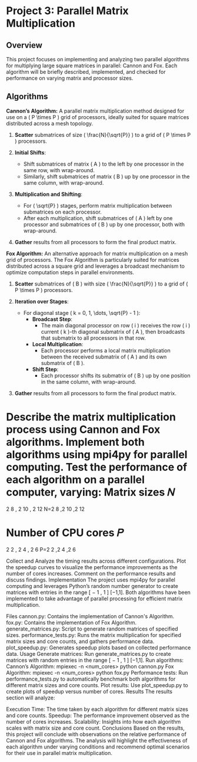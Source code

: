 # Project 3: Parallel Matrix Multiplication

## Overview
This project focuses on implementing and analyzing two parallel algorithms for multiplying large square matrices in parallel: Cannon and Fox. Each algorithm will be briefly described, implemented, and checked for performance on varying matrix and processor sizes.

## Algorithms

**Cannon’s Algorithm:** A parallel matrix multiplication method designed for use on a \( P \times P \) grid of processors, ideally suited for square matrices distributed across a mesh topology.

1. **Scatter** submatrices of size \( \frac{N}{\sqrt{P}} \) to a grid of \( P \times P \) processors.

2. **Initial Shifts**:
   - Shift submatrices of matrix \( A \) to the left by one processor in the same row, with wrap-around.
   - Similarly, shift submatrices of matrix \( B \) up by one processor in the same column, with wrap-around.

3. **Multiplication and Shifting**:
   - For \( \sqrt{P} \) stages, perform matrix multiplication between submatrices on each processor.
   - After each multiplication, shift submatrices of \( A \) left by one processor and submatrices of \( B \) up by one processor, both with wrap-around.

4. **Gather** results from all processors to form the final product matrix.

**Fox Algorithm:** An alternative approach for matrix multiplication on a mesh grid of processors. The Fox Algorithm is particularly suited for matrices distributed across a square grid and leverages a broadcast mechanism to optimize computation steps in parallel environments.

1. **Scatter** submatrices of \( B \) with size \( \frac{N}{\sqrt{P}} \) to a grid of \( P \times P \) processors.

2. **Iteration over Stages**:
   - For diagonal stage \( k = 0, 1, \dots, \sqrt{P} - 1 \):
     - **Broadcast Step**: 
       - The main diagonal processor on row \( i \) receives the row \( i \) current \( k \)-th diagonal submatrix of \( A \), then broadcasts that submatrix to all processors in that row.
     - **Local Multiplication**:
       - Each processor performs a local matrix multiplication between the received submatrix of \( A \) and its own submatrix of \( B \).
     - **Shift Step**:
       - Each processor shifts its submatrix of \( B \) up by one position in the same column, with wrap-around.

3. **Gather** results from all processors to form the final product matrix.


Describe the matrix multiplication process using Cannon and Fox algorithms.
Implement both algorithms using mpi4py for parallel computing.
Test the performance of each algorithm on a parallel computer, varying:
Matrix sizes 
𝑁
=
2
8
,
2
10
,
2
12
N=2 
8
 ,2 
10
 ,2 
12
 
Number of CPU cores 
𝑃
=
2
2
,
2
4
,
2
6
P=2 
2
 ,2 
4
 ,2 
6
 
Collect and Analyze the timing results across different configurations.
Plot the speedup curves to visualize the performance improvements as the number of cores increases.
Comment on the performance results and discuss findings.
Implementation
The project uses mpi4py for parallel computing and leverages Python’s random number generator to create matrices with entries in the range 
[
−
1
,
1
]
[−1,1]. Both algorithms have been implemented to take advantage of parallel processing for efficient matrix multiplication.

Files
cannon.py: Contains the implementation of Cannon's Algorithm.
fox.py: Contains the implementation of Fox Algorithm.
generate_matrices.py: Script to generate random matrices of specified sizes.
performance_tests.py: Runs the matrix multiplication for specified matrix sizes and core counts, and gathers performance data.
plot_speedup.py: Generates speedup plots based on collected performance data.
Usage
Generate matrices: Run generate_matrices.py to create matrices with random entries in the range 
[
−
1
,
1
]
[−1,1].
Run algorithms:
Cannon’s Algorithm: mpiexec -n <num_cores> python cannon.py
Fox Algorithm: mpiexec -n <num_cores> python fox.py
Performance tests: Run performance_tests.py to automatically benchmark both algorithms for different matrix sizes and core counts.
Plot results: Use plot_speedup.py to create plots of speedup versus number of cores.
Results
The results section will analyze:

Execution Time: The time taken by each algorithm for different matrix sizes and core counts.
Speedup: The performance improvement observed as the number of cores increases.
Scalability: Insights into how each algorithm scales with matrix size and core count.
Conclusions
Based on the results, this project will conclude with observations on the relative performance of Cannon and Fox algorithms. The analysis will highlight the effectiveness of each algorithm under varying conditions and recommend optimal scenarios for their use in parallel matrix multiplication.
